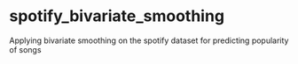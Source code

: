 # spotify_bivariate_smoothing
Applying bivariate smoothing on the spotify dataset for predicting popularity of songs
